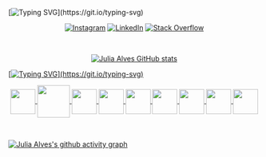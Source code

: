 [![Typing SVG](https://readme-typing-svg.demolab.com?font=Fira+Code&pause=1000&color=D360BC&center=true&vCenter=true&random=false&width=435&lines=Minhas+redes+sociais+:)](https://git.io/typing-svg)

<p align="center">
  <a href="https://www.instagram.com/julia_al390/"><img src="https://img.shields.io/badge/Instagram-E4405F?style=for-the-badge&logo=instagram&logoColor=white" alt="Instagram"></a>
  <a href="https://www.linkedin.com/in/julia-alves-956507273/"><img src="https://img.shields.io/badge/LinkedIn-0077B5?style=for-the-badge&logo=linkedin&logoColor=white" alt="LinkedIn"></a>
  <a href="https://pt.stackoverflow.com/users/331775/julia-alves"><img src="https://img.shields.io/badge/Stack_Overflow-FE7A16?style=for-the-badge&logo=stack-overflow&logoColor=white" alt="Stack Overflow">
</p>

<br>

<p align="center">
  <img src="https://github-readme-stats.vercel.app/api?username=juliaal390&show_icons=true&theme=radical" alt="Julia Alves GitHub stats">
</p>


[![Typing SVG](https://readme-typing-svg.demolab.com?font=Fira+Code&pause=1000&color=D360BC&center=true&vCenter=true&random=false&width=435&lines=Tecnologias+estudadas+:)](https://git.io/typing-svg)


<p align="center">
  
  
  <img align="center" src="https://cdn.jsdelivr.net/gh/devicons/devicon/icons/postgresql/postgresql-plain-wordmark.svg" style="height: 50px; width: auto;">
  <img align="center" src="https://cdn.jsdelivr.net/gh/devicons/devicon/icons/microsoftsqlserver/microsoftsqlserver-plain-wordmark.svg" style="height: 65px; width: auto;">
  <img align="center" src="https://cdn.jsdelivr.net/gh/devicons/devicon/icons/csharp/csharp-original.svg" style="height: 50px; width: auto;">
  <img align="center" src="https://cdn.jsdelivr.net/gh/devicons/devicon/icons/vscode/vscode-original.svg" style="height: 50px; width: auto;">
  <img align="center" src="https://cdn.jsdelivr.net/gh/devicons/devicon/icons/visualstudio/visualstudio-plain.svg" style="height: 50px; width: auto;">
  <img align="center" src="https://cdn.jsdelivr.net/gh/devicons/devicon/icons/html5/html5-original-wordmark.svg" style="height: 50px; width: auto;">
  <img align="center" src="https://cdn.jsdelivr.net/gh/devicons/devicon/icons/css3/css3-original-wordmark.svg" style="height: 50px; width: auto;">
  <img align="center" src="https://cdn.jsdelivr.net/gh/devicons/devicon/icons/javascript/javascript-original.svg" style="height: 50px; width: auto;">
  <img align="center" src="https://cdn.jsdelivr.net/gh/devicons/devicon/icons/cplusplus/cplusplus-original.svg" style="height: 50px; width: auto;">
</p>

<br>

[![Julia Alves's github activity graph](https://github-readme-activity-graph.vercel.app/graph?username=juliaal390&custom_title=Activity&hide_border=true)](https://github.com/ashutosh00710/github-readme-activity-graph)








